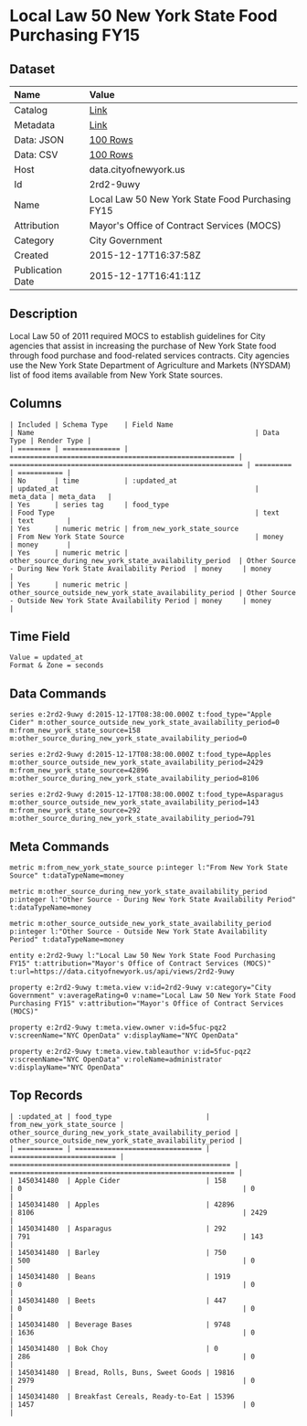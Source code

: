 # Local Law 50 New York State Food Purchasing FY15

## Dataset

| Name | Value |
| :--- | :---- |
| Catalog | [Link](https://catalog.data.gov/dataset/local-law-50-new-york-state-food-purchasing-fy15) |
| Metadata | [Link](https://data.cityofnewyork.us/api/views/2rd2-9uwy) |
| Data: JSON | [100 Rows](https://data.cityofnewyork.us/api/views/2rd2-9uwy/rows.json?max_rows=100) |
| Data: CSV | [100 Rows](https://data.cityofnewyork.us/api/views/2rd2-9uwy/rows.csv?max_rows=100) |
| Host | data.cityofnewyork.us |
| Id | 2rd2-9uwy |
| Name | Local Law 50 New York State Food Purchasing FY15 |
| Attribution | Mayor's Office of Contract Services (MOCS) |
| Category | City Government |
| Created | 2015-12-17T16:37:58Z |
| Publication Date | 2015-12-17T16:41:11Z |

## Description

Local Law 50 of 2011 required MOCS to establish guidelines for City agencies that assist in increasing the purchase of New York State food through food purchase and food-related services contracts. City agencies use the New York State Department of Agriculture and Markets (NYSDAM) list of food items available from New York State sources.

## Columns

```ls
| Included | Schema Type    | Field Name                                              | Name                                                      | Data Type | Render Type |
| ======== | ============== | ======================================================= | ========================================================= | ========= | =========== |
| No       | time           | :updated_at                                             | updated_at                                                | meta_data | meta_data   |
| Yes      | series tag     | food_type                                               | Food Type                                                 | text      | text        |
| Yes      | numeric metric | from_new_york_state_source                              | From New York State Source                                | money     | money       |
| Yes      | numeric metric | other_source_during_new_york_state_availability_period  | Other Source - During New York State Availability Period  | money     | money       |
| Yes      | numeric metric | other_source_outside_new_york_state_availability_period | Other Source - Outside New York State Availability Period | money     | money       |
```

## Time Field

```ls
Value = updated_at
Format & Zone = seconds
```

## Data Commands

```ls
series e:2rd2-9uwy d:2015-12-17T08:38:00.000Z t:food_type="Apple Cider" m:other_source_outside_new_york_state_availability_period=0 m:from_new_york_state_source=158 m:other_source_during_new_york_state_availability_period=0

series e:2rd2-9uwy d:2015-12-17T08:38:00.000Z t:food_type=Apples m:other_source_outside_new_york_state_availability_period=2429 m:from_new_york_state_source=42896 m:other_source_during_new_york_state_availability_period=8106

series e:2rd2-9uwy d:2015-12-17T08:38:00.000Z t:food_type=Asparagus m:other_source_outside_new_york_state_availability_period=143 m:from_new_york_state_source=292 m:other_source_during_new_york_state_availability_period=791
```

## Meta Commands

```ls
metric m:from_new_york_state_source p:integer l:"From New York State Source" t:dataTypeName=money

metric m:other_source_during_new_york_state_availability_period p:integer l:"Other Source - During New York State Availability Period" t:dataTypeName=money

metric m:other_source_outside_new_york_state_availability_period p:integer l:"Other Source - Outside New York State Availability Period" t:dataTypeName=money

entity e:2rd2-9uwy l:"Local Law 50 New York State Food Purchasing FY15" t:attribution="Mayor's Office of Contract Services (MOCS)" t:url=https://data.cityofnewyork.us/api/views/2rd2-9uwy

property e:2rd2-9uwy t:meta.view v:id=2rd2-9uwy v:category="City Government" v:averageRating=0 v:name="Local Law 50 New York State Food Purchasing FY15" v:attribution="Mayor's Office of Contract Services (MOCS)"

property e:2rd2-9uwy t:meta.view.owner v:id=5fuc-pqz2 v:screenName="NYC OpenData" v:displayName="NYC OpenData"

property e:2rd2-9uwy t:meta.view.tableauthor v:id=5fuc-pqz2 v:screenName="NYC OpenData" v:roleName=administrator v:displayName="NYC OpenData"
```

## Top Records

```ls
| :updated_at | food_type                       | from_new_york_state_source | other_source_during_new_york_state_availability_period | other_source_outside_new_york_state_availability_period | 
| =========== | =============================== | ========================== | ====================================================== | ======================================================= | 
| 1450341480  | Apple Cider                     | 158                        | 0                                                      | 0                                                       | 
| 1450341480  | Apples                          | 42896                      | 8106                                                   | 2429                                                    | 
| 1450341480  | Asparagus                       | 292                        | 791                                                    | 143                                                     | 
| 1450341480  | Barley                          | 750                        | 500                                                    | 0                                                       | 
| 1450341480  | Beans                           | 1919                       | 0                                                      | 0                                                       | 
| 1450341480  | Beets                           | 447                        | 0                                                      | 0                                                       | 
| 1450341480  | Beverage Bases                  | 9748                       | 1636                                                   | 0                                                       | 
| 1450341480  | Bok Choy                        | 0                          | 286                                                    | 0                                                       | 
| 1450341480  | Bread, Rolls, Buns, Sweet Goods | 19816                      | 2979                                                   | 0                                                       | 
| 1450341480  | Breakfast Cereals, Ready-to-Eat | 15396                      | 1457                                                   | 0                                                       | 
```